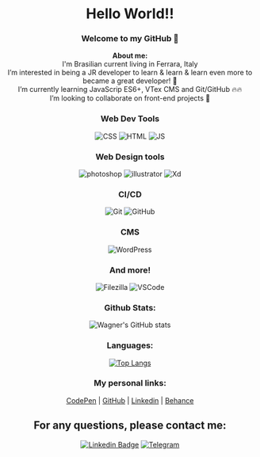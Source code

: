 <h1 align="center"> 
	Hello World!!
</h1>
<div align="center">
	
### Welcome to my GitHub 👋

**About me:**<br>
I'm Brasilian current living in Ferrara, Italy<br>
I’m interested in being a JR developer to learn & learn & learn even more to became a great developer! 🚀<br>
I’m currently learning JavaScrip ES6+, VTex CMS and Git/GitHub 🔥🔥<br>
I’m looking to collaborate on front-end projects 🤝<br>

### Web Dev Tools<br>
![CSS](https://img.shields.io/badge/-CSS-1572B6?style=plastic&logo=css3&logoColor=FFFFFF) ![HTML](https://img.shields.io/badge/-HTML-E34F26?style=plastic&logo=html5&logoColor=FFFFFF) ![JS](https://img.shields.io/badge/JavaScript-Studying-cccccc?style=plastic&labelColor=F7DF1E&logo=javascript&logoColor=FFFFFF) 

### Web Design tools<br>
![photoshop](https://img.shields.io/badge/-PS-31A8FF?style=plastic&logo=adobephotoshop&logoColor=FFFFFF) ![illustrator](https://img.shields.io/badge/-Ai-FF9A00?style=plastic&logo=adobeillustrator&logoColor=FFFFFF) ![Xd](https://img.shields.io/badge/-Xd-FF61F6?style=plastic&logo=adobexd&logoColor=FFFFFF)

### CI/CD<br>
![Git](https://img.shields.io/badge/Git-studying-cccccc?style=plastic&labelColor=0000ff&logo=git&logoColor=FFFFFF) ![GitHub](https://img.shields.io/badge/-GitHub-181717?style=plastic&logo=GitHub&logoColor=FFFFFF)

### CMS<br>
![WordPress](https://img.shields.io/badge/-Wordpress-21759B?style=plastic&logo=wordpress&logoColor=FFFFFF)
	
### And more!<br>
![Filezilla](https://img.shields.io/badge/-Filezilla-BF0000?style=plastic&logo=filezilla&logoColor=FFFFFF) ![VSCode](https://img.shields.io/badge/-VSCode-007ACC?style=plastic&logo=visualstudiocode&logoColor=FFFFFF) 
	
### Github Stats:<br>
![Wagner's GitHub stats](https://github-readme-stats.vercel.app/api?username=wagner3UB&show_icons=true&theme=radical)<br>
### Languages:<br>
[![Top Langs](https://github-readme-stats.vercel.app/api/top-langs/?username=wagner3UB&langs_count=8&theme=radical)](https://github.com/wagner3UB/github-readme-stats)<br>
	
### My personal links:

<a href="https://codepen.io/trezub">CodePen</a> | <a href="https://github.com/Wagner3UB">GitHub</a> | <a href="https://www.linkedin.com/in/wagner-trezub/">Linkedin</a> | <a href="https://www.behance.net/trezub/">Behance</a> 

<h2>For any questions, please contact me:</h2>

[![Linkedin Badge](https://img.shields.io/badge/-LinkedIn-blue?style=flat-square&logo=Linkedin&logoColor=white&link=https://www.linkedin.com/in/wagner-trezub/)](https://www.linkedin.com/in/wagner-trezub/)
[![Telegram](https://img.shields.io/badge/-Telegram-26A5E4?&logo=telegram&logoColor=FFFFFF)](https://web.telegram.org/#/im?p=@WagnerTrezub)
</div>


